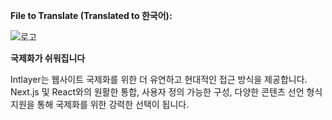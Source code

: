 **File to Translate (Translated to 한국어):**

![로고](https://github.com/aymericzip/intlayer/blob/main/packages/@intlayer/design-system/src/components/Logo/logo_with_text_no_frame.svg)

**국제화가 쉬워집니다**

Intlayer는 웹사이트 국제화를 위한 더 유연하고 현대적인 접근 방식을 제공합니다. Next.js 및 React와의 원활한 통합, 사용자 정의 가능한 구성, 다양한 콘텐츠 선언 형식 지원을 통해 국제화를 위한 강력한 선택이 됩니다.
